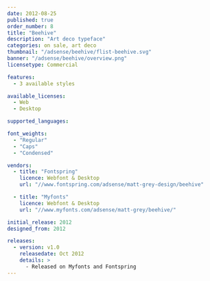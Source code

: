 ```yaml
---
date: 2012-08-25
published: true
order_number: 8
title: "Beehive"
description: "Art deco typeface"
categories: on sale, art deco
thumbnail: "/adsense/beehive/flist-beehive.svg"
banner: "/adsense/beehive/overview.png"
licensetype: Commercial

features:
  - 3 available styles

available_licenses:
  - Web
  - Desktop

supported_languages:

font_weights:
  - "Regular"
  - "Caps"
  - "Condensed"

vendors:
  - title: "Fontspring"
    licence: Webfont & Desktop
    url: "//www.fontspring.com/adsense/matt-grey-design/beehive"

  - title: "Myfonts"
    licence: Webfont & Desktop
    url: "//www.myfonts.com/adsense/matt-grey/beehive/"

initial_release: 2012
designed_from: 2012

releases:
  - version: v1.0
    releasedate: Oct 2012
    details: >
      - Released on Myfonts and Fontspring
---
```


